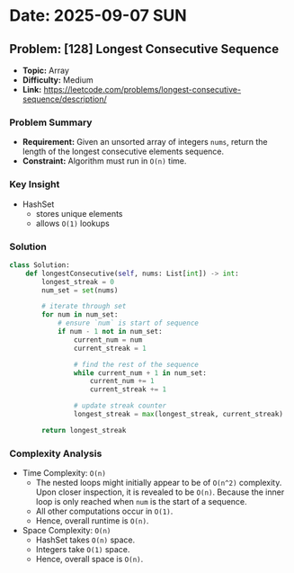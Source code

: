 # Date: 2025-09-07 SUN
## Problem: [128] Longest Consecutive Sequence
- **Topic:** Array
- **Difficulty:** Medium
- **Link:** https://leetcode.com/problems/longest-consecutive-sequence/description/
### Problem Summary
- **Requirement:** Given an unsorted array of integers `nums`, return the length of the longest consecutive elements sequence.
- **Constraint:** Algorithm must run in `O(n)` time.
### Key Insight
- HashSet
  - stores unique elements
  - allows `O(1)` lookups
### Solution
```python
class Solution:
    def longestConsecutive(self, nums: List[int]) -> int:
        longest_streak = 0
        num_set = set(nums)

        # iterate through set
        for num in num_set:
            # ensure `num` is start of sequence
            if num - 1 not in num_set:
                current_num = num
                current_streak = 1

                # find the rest of the sequence
                while current_num + 1 in num_set:
                    current_num += 1
                    current_streak += 1

                # update streak counter
                longest_streak = max(longest_streak, current_streak)

        return longest_streak
```
### Complexity Analysis
- Time Complexity: `O(n)`
  - The nested loops might initially appear to be of `O(n^2)` complexity. Upon closer inspection, it is revealed to be `O(n)`. Because the inner loop is only reached when `num` is the start of a sequence.
  - All other computations occur in `O(1)`.
  - Hence, overall runtime is `O(n)`.
- Space Complexity: `O(n)`
  - HashSet takes `O(n)` space.
  - Integers take `O(1)` space.
  - Hence, overall space is `O(n)`.